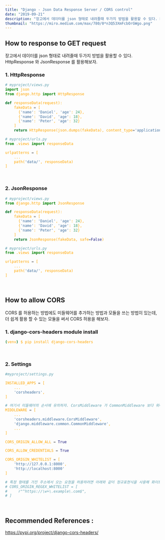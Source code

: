 ```yaml
---
title: "Django - Json Data Response Server / CORS control"
date: "2019-09-21"
description: "장고에서 데이터를 json 형태로 내려줄때 두가지 방법을 활용할 수 있다. HttpResponse 와 JsonResponse 를 활용해보자."
thumbnail: "https://miro.medium.com/max/780/0*n3Q53XmFcbOrGWgo.png"
---
```


## How to response to GET request

장고에서 데이터를 json 형태로 내려줄때 두가지 방법을 활용할 수 있다. HttpResponse 와 JsonResponse 를 활용해보자.

### 1. HttpResponse

<span style="color: orange">

```python
# myproject/views.py
import json
from django.http import HttpResponse

def responseData(request):
  	fakeData = [
      {'name': 'Daniel', 'age': 24},
      {'name': 'David', 'age': 18},
      {'name': 'Peter', 'age': 32}
    ]
    return HttpResponse(json.dumps(fakeData), content_type='application/json', charset='utf-8')

# myproject/urls.py
from .views import responseData

urlpatterns = [
  	...
  	path('data/', responseData)
]
```

</span>
<br/>

### 2. JsonResponse

<span style="color: orange">

```python
# myproject/views.py
from django.http import JsonResponse

def responseData(request):
  	fakeData = [
      {'name': 'Daniel', 'age': 24},
      {'name': 'David', 'age': 18},
      {'name': 'Peter', 'age': 32}
    ]
    return JsonResponse(fakeData, safe=False)

# myproject/urls.py
from .views import responseData

urlpatterns = [
  	...
  	path('data/', responseData)
]
```

</span>
<br/>

## How to allow CORS

CORS 를 허용하는 방법에도 미들웨어를 추가하는 방법과 모듈을 쓰는 방법이 있는데, 더 쉽게 활용 할 수 있는 모듈을 써서 CORS 허용을 해보자.

### 1. django-cors-headers module install

<span style="color: orange">

```bash
(venv) $ pip install django-cors-headers
```

</span>
<br/>

### 2. Settings

<span style="color: orange">

```python
#myproject/settings.py

INSTALLED_APPS = [
  	...
  	'corsheaders',
]

# 여기서 미들웨어의 순서에 유의하자. CorsMiddleware 가 CommonMiddleware 보다 위에 있어야 한다.
MIDDLEWARE = [
  	...
  	'corsheaders.middleware.CorsMiddleware',
  	'django.middleware.common.CommonMiddleware',
  	...
]

CORS_ORIGIN_ALLOW_ALL = True

CORS_ALLOW_CREDENTIALS = True

CORS_ORIGIN_WHITELIST = [
    'http://127.0.0.1:8000',
  	'http://localhost:8000'
]

# 특정 형태를 가진 주소에서 오는 요청을 허용하려면 아래와 같이 정규표현식을 사용해 화이트리스트에 추가할 수 있다.
# CORS_ORIGIN_REGEX_WHITELIST = [
#     r"^https://\w+\.example\.com$",
# ]

```

</span>
<br/>

## Recommended References :

https://pypi.org/project/django-cors-headers/
